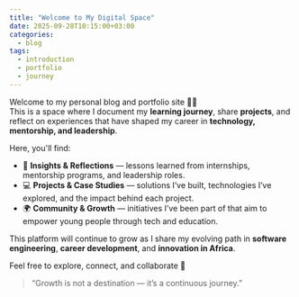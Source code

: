 ```yaml
---
title: "Welcome to My Digital Space"
date: 2025-09-28T10:15:00+03:00
categories:
  - blog
tags:
  - introduction
  - portfolio
  - journey
---
```


Welcome to my personal blog and portfolio site 👋🏽  
This is a space where I document my **learning journey**, share **projects**, and reflect on experiences that have shaped my career in **technology, mentorship, and leadership**.

Here, you'll find:

- 🧠 **Insights & Reflections** — lessons learned from internships, mentorship programs, and leadership roles.  
- 💻 **Projects & Case Studies** — solutions I’ve built, technologies I’ve explored, and the impact behind each project.  
- 🌍 **Community & Growth** — initiatives I’ve been part of that aim to empower young people through tech and education.

This platform will continue to grow as I share my evolving path in **software engineering**, **career development**, and **innovation in Africa**.

Feel free to explore, connect, and collaborate 🚀

> “Growth is not a destination — it’s a continuous journey.”

